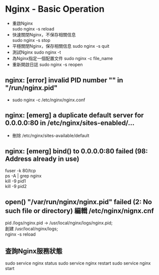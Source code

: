 # Nginx - Basic Operation  
- 重啟Nginx  
sudo nginx -s reload  
- 快速關閉Nginx，不保存相關信息  
sudo nginx -s stop  
- 平穩關閉Nginx，保存相關信息
sudo nginx -s quit
- 測試Nginx
sudo nginx -t  
- 為Nginx指定一個配置文件
sudo nginx -c file_name  
- 重新開啟日誌
sudo nginx -s reopen

## nginx: [error] invalid PID number "" in "/run/nginx.pid"
- sudo nginx -c /etc/nginx/nginx.conf  
## nginx: [emerg] a duplicate default server for 0.0.0.0:80 in /etc/nginx/sites-enabled/...  
- 刪除 /etc/nginx/sites-available/default  
## nginx: [emerg] bind() to 0.0.0.0:80 failed (98: Address already in use)  
fuser -k 80/tcp  
ps -A | grep nginx  
kill -9 pid1  
kill -9 pid2  

## open() "/var/run/nginx/nginx.pid" failed (2: No such file or directory) 編輯 /etc/nginx/nignx.cnf  
pid /logs/nginx.pid -> /usr/local/nginx/logs/nginx.pid;  
創建 /usr/local/nginx/logs;  
nginx -s reload

## 查詢Nginx服務狀態
sudo service nginx status
sudo service nginx restart
sudo service nginx start